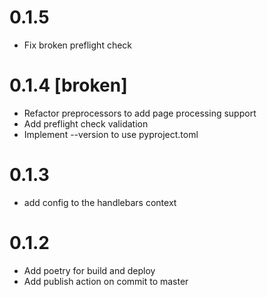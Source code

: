 0.1.5
===
- Fix broken preflight check

0.1.4 [broken]
===
- Refactor preprocessors to add page processing support
- Add preflight check validation
- Implement --version to use pyproject.toml

0.1.3
===
- add config to the handlebars context

0.1.2
===

- Add poetry for build and deploy
- Add publish action on commit to master

